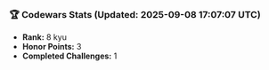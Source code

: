 ### 🏆 Codewars Stats (Updated: 2025-09-08 17:07:07 UTC)

- **Rank:** 8 kyu
- **Honor Points:** 3
- **Completed Challenges:** 1
